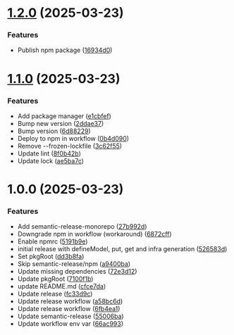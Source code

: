# [1.2.0](https://github.com/zbango/serverless-api-layers/compare/v1.1.0...v1.2.0) (2025-03-23)


### Features

* Publish npm package ([16934d0](https://github.com/zbango/serverless-api-layers/commit/16934d05828aff143a481bca2474958f8463f58f))

# [1.1.0](https://github.com/zbango/serverless-api-layers/compare/v1.0.0...v1.1.0) (2025-03-23)


### Features

* Add package manager ([e1cbfef](https://github.com/zbango/serverless-api-layers/commit/e1cbfef770995a4d3ae0c5abd857192a374fed66))
* Bump new version ([2ddae37](https://github.com/zbango/serverless-api-layers/commit/2ddae379c365a97749506c365cca749ccfa2bdcc))
* Bump version ([6d88229](https://github.com/zbango/serverless-api-layers/commit/6d8822914f3870646c11eebdbd348c15f95fcd16))
* Deploy to npm in workflow ([0b4d090](https://github.com/zbango/serverless-api-layers/commit/0b4d09042b01b5cb24b42accdc644fe12852e2e7))
* Remove --frozen-lockfile ([3c62f55](https://github.com/zbango/serverless-api-layers/commit/3c62f55d0830c70ce310f2194a696493c9b0d643))
* Update lint ([8f0b42b](https://github.com/zbango/serverless-api-layers/commit/8f0b42bad1499a07aeffbbe6e7d78decb34edcb6))
* Update lock ([ae5ba7c](https://github.com/zbango/serverless-api-layers/commit/ae5ba7c2d3fc05c1f95bf5ceecd32f0f6316d3b2))

# 1.0.0 (2025-03-23)


### Features

* Add semantic-release-monorepo ([27b992d](https://github.com/zbango/serverless-api-layers/commit/27b992d435b34c61336cc9cd6788969e2db33fed))
* Downgrade npm in workflow (workaround) ([6872cff](https://github.com/zbango/serverless-api-layers/commit/6872cff9ec3cd457dd55a00b0f801438fc369209))
* Enable npmrc ([5191b9e](https://github.com/zbango/serverless-api-layers/commit/5191b9e126c95a1c86dbe7d43b7180cb6ccca628))
* initial release with defineModel, put, get and infra generation ([526583d](https://github.com/zbango/serverless-api-layers/commit/526583d2882b3753966ac083d529272439cc2afd))
* Set pkgRoot ([dd3b8fa](https://github.com/zbango/serverless-api-layers/commit/dd3b8fab7be2b4055845c422e6cb6c67c1b24c47))
* Skip semantic-release/npm ([a9400ba](https://github.com/zbango/serverless-api-layers/commit/a9400ba7b68d412aeee8973a4b3a8d9a6d2d4e5f))
* Update missing dependencies ([72e3d12](https://github.com/zbango/serverless-api-layers/commit/72e3d120a4d9005ca0710620c685206d397d8755))
* Update pkgRoot ([7100f1b](https://github.com/zbango/serverless-api-layers/commit/7100f1bb11c2b66aef5ec1847abfb8762daefd9e))
* update README.md ([cfce7da](https://github.com/zbango/serverless-api-layers/commit/cfce7da76e08688876065c6e724bea06bcc6c6b9))
* Update release ([fc33d9c](https://github.com/zbango/serverless-api-layers/commit/fc33d9c468aeeffd49db36ee2bc3f43e7eb439f8))
* Update release workflow ([a58bc6d](https://github.com/zbango/serverless-api-layers/commit/a58bc6d50870644548942df6f8d72cc357bdaa8b))
* Update release workflow ([6fb4ea1](https://github.com/zbango/serverless-api-layers/commit/6fb4ea1d4c4b30eebb7e10a9a6aabf91ca021c93))
* Update semantic-release ([55006ba](https://github.com/zbango/serverless-api-layers/commit/55006ba9b2ffb49e8762f929f7ff8f59817b4de5))
* Update workflow env var ([66ac993](https://github.com/zbango/serverless-api-layers/commit/66ac9931d1104257972845c35188df17372546cc))
